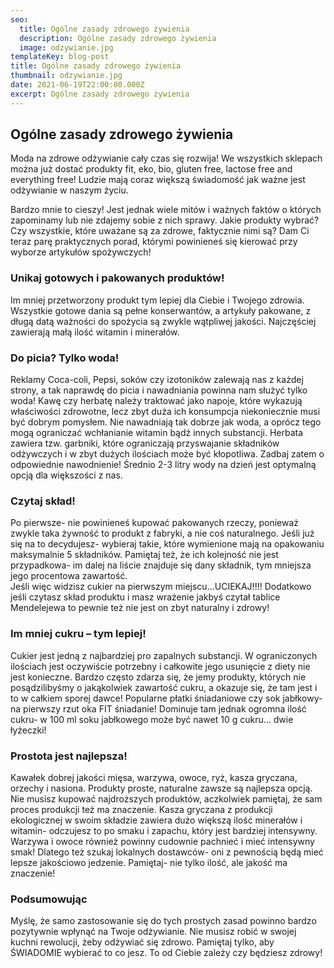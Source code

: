 ```yaml
---
seo:
  title: Ogólne zasady zdrowego żywienia
  description: Ogólne zasady zdrowego żywienia
  image: odzywianie.jpg
templateKey: blog-post
title: Ogólne zasady zdrowego żywienia
thumbnail: odzywianie.jpg
date: 2021-06-19T22:00:00.000Z
excerpt: Ogólne zasady zdrowego żywienia
---
```

## Ogólne zasady zdrowego żywienia

Moda na zdrowe odżywianie cały czas się rozwija! We wszystkich sklepach można już dostać produkty fit, eko, bio, gluten free, lactose free and everything free! Ludzie mają coraz większą świadomość jak ważne jest odżywianie w naszym życiu.

Bardzo mnie to cieszy! Jest jednak wiele mitów i ważnych faktów o których zapominamy lub nie zdajemy sobie z nich sprawy. Jakie produkty wybrać? Czy wszystkie, które uważane są za zdrowe, faktycznie nimi są? Dam Ci teraz parę praktycznych porad, którymi powinieneś się kierować przy wyborze artykułów spożywczych!

### Unikaj gotowych i pakowanych produktów!

Im mniej przetworzony produkt tym lepiej dla Ciebie i Twojego zdrowia. Wszystkie gotowe dania są pełne konserwantów, a artykuły pakowane, z długą datą ważności do spożycia są zwykle wątpliwej jakości. Najczęściej zawierają małą ilość witamin i minerałów.

### Do picia? Tylko woda!

Reklamy Coca-coli, Pepsi, soków czy izotoników zalewają nas z każdej strony, a tak naprawdę do picia i nawadniania powinna nam służyć tylko woda! Kawę czy herbatę należy traktować jako napoje, które wykazują właściwości zdrowotne, lecz zbyt duża ich konsumpcja niekoniecznie musi być dobrym pomysłem. Nie nawadniają tak dobrze jak woda, a oprócz tego mogą ograniczać wchłanianie witamin bądź innych substancji. Herbata zawiera tzw. garbniki, które ograniczają przyswajanie składników odżywczych i w zbyt dużych ilościach może być kłopotliwa. Zadbaj zatem o odpowiednie nawodnienie! Średnio 2-3 litry wody na dzień jest optymalną opcją dla większości z nas.

### Czytaj skład!

Po pierwsze- nie powinieneś kupować pakowanych rzeczy, ponieważ zwykle taka żywność to produkt z fabryki, a nie coś naturalnego. Jeśli już się na to decydujesz- wybieraj takie, które wymienione mają na opakowaniu maksymalnie 5 składników. Pamiętaj też, że ich kolejność nie jest przypadkowa- im dalej na liście znajduje się dany składnik, tym mniejsza jego procentowa zawartość.\
Jeśli więc widzisz cukier na pierwszym miejscu…UCIEKAJ!!!! Dodatkowo jeśli czytasz skład produktu i masz wrażenie jakbyś czytał tablice Mendelejewa to pewnie też nie jest on zbyt naturalny i zdrowy!

### Im mniej cukru – tym lepiej!

Cukier jest jedną z najbardziej pro zapalnych substancji. W ograniczonych ilościach jest oczywiście potrzebny i całkowite jego usunięcie z diety nie jest konieczne. Bardzo często zdarza się, że jemy produkty, których nie posądzilibyśmy o jakąkolwiek zawartość cukru, a okazuje się, że tam jest i to w całkiem sporej dawce! Popularne płatki śniadaniowe czy sok jabłkowy- na pierwszy rzut oka FIT śniadanie! Dominuje tam jednak ogromna ilość cukru- w 100 ml soku jabłkowego może być nawet 10 g cukru… dwie łyżeczki!

### Prostota jest najlepsza!

Kawałek dobrej jakości mięsa, warzywa, owoce, ryż, kasza gryczana, orzechy i nasiona. Produkty proste, naturalne zawsze są najlepsza opcją. Nie musisz kupować najdroższych produktów, aczkolwiek pamiętaj, że sam proces produkcji też ma znaczenie. Kasza gryczana z produkcji ekologicznej w swoim składzie zawiera dużo większą ilość minerałów i witamin- odczujesz to po smaku i zapachu, który jest bardziej intensywny. Warzywa i owoce również powinny cudownie pachnieć i mieć intensywny smak! Dlatego też szukaj lokalnych dostawców- oni z pewnością będą mieć lepsze jakościowo jedzenie. Pamiętaj- nie tylko ilość, ale jakość ma znaczenie!

### Podsumowując 

Myślę, że samo zastosowanie się do tych prostych zasad powinno bardzo pozytywnie wpłynąć na Twoje odżywianie. Nie musisz robić w swojej kuchni rewolucji, żeby odżywiać się zdrowo. Pamiętaj tylko, aby ŚWIADOMIE wybierać to co jesz. To od Ciebie zależy czy będziesz zdrowy!